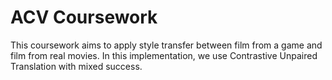 # ACV Coursework
This coursework aims to apply style transfer between film from a game and film from real movies. In this implementation, we use Contrastive Unpaired Translation with mixed success.
